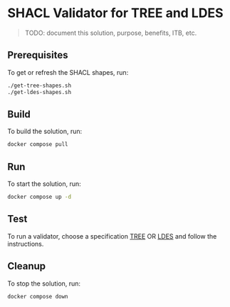 # SHACL Validator for TREE and LDES
> TODO: document this solution, purpose, benefits, ITB, etc.

## Prerequisites
To get or refresh the SHACL shapes, run:
```bash
./get-tree-shapes.sh
./get-ldes-shapes.sh
```

## Build
To build the solution, run:
```bash
docker compose pull
```

## Run
To start the solution, run:
```bash
docker compose up -d
```

## Test
To run a validator, choose a specification [TREE](http://localhost:8088/shacl/tree/upload) OR [LDES](http://localhost:8088/shacl/ldes/upload) and follow the instructions.


## Cleanup
To stop the solution, run:
```bash
docker compose down
```